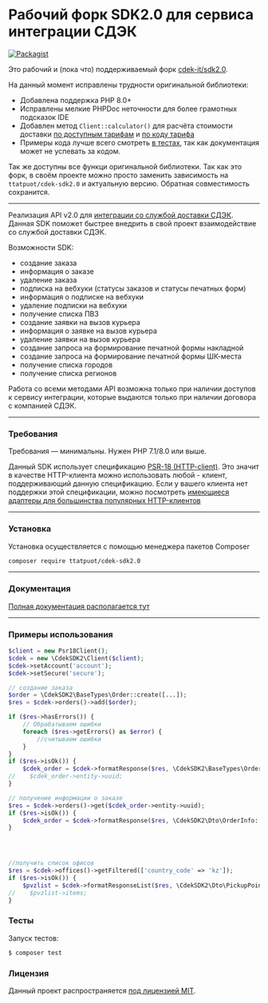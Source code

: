 # Рабочий форк SDK2.0 для сервиса интеграции СДЭК
[![Packagist](https://img.shields.io/packagist/v/ttatpuot/cdek-sdk2.0)](https://packagist.org/packages/ttatpuot/cdek-sdk2.0)

Это рабочий и (пока что) поддерживаемый форк [cdek-it/sdk2.0](https://github.com/cdek-it/sdk2.0).

На данный момент исправлены трудности оригинальной библиотеки:
- Добавлена поддержка PHP 8.0+
- Исправлены мелкие PHPDoc неточности для более грамотных подсказок IDE
- Добавлен метод `Client::calculator()` для расчёта стоимости доставки [по доступным тарифам](https://api-docs.cdek.ru/63345519.html) и [по коду тарифа](https://api-docs.cdek.ru/63345430.html)
- Примеры кода лучше всего смотреть [в тестах](https://github.com/TTATPuOT/cdek-sdk2.0/tree/master/tests/Actions), так как документация может не успевать за кодом.

Так же доступны все функци оригинальной библиотеки. Так как это форк, в своём проекте можно просто заменить зависимость на `ttatpuot/cdek-sdk2.0` и актуальную версию. Обратная совместимость сохранится.

---

Реализация API v2.0 для [интеграции со службой доставки СДЭК](https://www.cdek.ru/clients/integrator.html).
Данная SDK поможет быстрее внедрить в свой проект взаимодействие со службой доставки СДЭК.

Возможности SDK:
 
- создание заказа
- информация о заказе
- удаление заказа
- подписка на вебхуки (статусы заказов и статусы печатных форм)
- информация о подписке на вебхуки
- удаление подписки на вебхуки
- получение списка ПВЗ
- создание заявки на вызов курьера
- информация о заявке на вызов курьера
- удаление заявки на вызов курьера
- создание запроса на формирование печатной формы накладной
- создание запроса на формирование печатной формы ШК-места
- получение cписка городов
- получение cписка регионов

Работа со всеми методами API возможна только при наличии доступов к сервису интеграции, которые выдаются только при наличии договора с компанией СДЭК. 

***
### Требования
Требования — минимальны. Нужен PHP 7.1/8.0 или выше.

Данный SDK использует спецификацию [PSR-18 (HTTP-client)](https://www.php-fig.org/psr/psr-18/). 
Это значит в качестве HTTP-клиента можно использовать любой - клиент, поддерживающий данную спецификацию.
Если у вашего клиента нет поддержки этой спецификации, можно посмотреть [имеющиеся адаптеры для большинства популярных HTTP-клиентов](http://docs.php-http.org/en/latest/clients.html)


***
### Установка
Установка осуществляется с помощью менеджера пакетов Composer

```bash
composer require ttatpuot/cdek-sdk2.0
```


***
### Документация

[Полная документация располагается тут](https://github.com/ttatpuot/cdek-sdk2.0/blob/master/docs/index.md)


***
### Примеры использования

```php
$client = new Psr18Client();
$cdek = new \CdekSDK2\Client($client);
$cdek->setAccount('account');
$cdek->setSecure('secure');

// создание заказа
$order = \CdekSDK2\BaseTypes\Order::create([...]);
$res = $cdek->orders()->add($order);

if ($res->hasErrors()) {
    // Обрабатываем ошибки
    foreach ($res->getErrors() as $error) {
        //считываем ошибки
    }
}
if ($res->isOk()) {
    $cdek_order = $cdek->formatResponse($res, \CdekSDK2\BaseTypes\Order::class);
//    $cdek_order->entity->uuid;
}

// получение информации о заказе
$res = $cdek->orders()->get($cdek_order->entity->uuid);
if ($res->isOk()) {
    $cdek_order = $cdek->formatResponse($res, \CdekSDK2\Dto\OrderInfo::class);
}




//получить список офисов
$res = $cdek->offices()->getFiltered(['country_code' => 'kz']);
if ($res->isOk()) {
    $pvzlist = $cdek->formatResponseList($res, \CdekSDK2\Dto\PickupPointList::class);
//    $pvzlist->items;
}
```


### Тесты
Запуск тестов:
``` bash
$ composer test
```


### Лицензия
Данный проект распространяется [под лицензией MIT](LICENSE).
